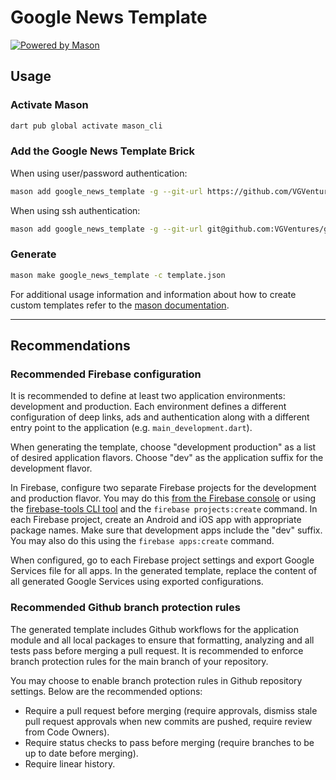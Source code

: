 # Google News Template

[![Powered by Mason](https://img.shields.io/endpoint?url=https%3A%2F%2Ftinyurl.com%2Fmason-badge)](https://github.com/felangel/mason)

## Usage

### Activate Mason

```sh
dart pub global activate mason_cli
```

### Add the Google News Template Brick

When using user/password authentication:

```sh
mason add google_news_template -g --git-url https://github.com/VGVentures/google_news_template --git-path google_news_template
```

When using ssh authentication:

```sh
mason add google_news_template -g --git-url git@github.com:VGVentures/google_news_template.git --git-path google_news_template
```

### Generate

```sh
mason make google_news_template -c template.json
```

For additional usage information and information about how to create custom templates refer to the [mason documentation](https://github.com/felangel/mason).

---

## Recommendations

### Recommended Firebase configuration

It is recommended to define at least two application environments: development and production. Each environment defines a different configuration of deep links, ads and authentication along with a different entry point to the application (e.g. `main_development.dart`).

When generating the template, choose "development production" as a list of desired application flavors. Choose "dev" as the application suffix for the development flavor.

In Firebase, configure two separate Firebase projects for the development and production flavor. You may do this [from the Firebase console](https://console.firebase.google.com/u/0/) or using the [firebase-tools CLI tool](https://github.com/firebase/firebase-tools) and the `firebase projects:create` command. In each Firebase project, create an Android and iOS app with appropriate package names. Make sure that development apps include the "dev" suffix. You may also do this using the `firebase apps:create` command.

When configured, go to each Firebase project settings and export Google Services file for all apps. In the generated template, replace the content of all generated Google Services using exported configurations.

### Recommended Github branch protection rules

The generated template includes Github workflows for the application module and all local packages to ensure that formatting, analyzing and all tests pass before merging a pull request. It is recommended to enforce branch protection rules for the main branch of your repository. 

You may choose to enable branch protection rules in Github repository settings. Below are the recommended options:
- Require a pull request before merging (require approvals, dismiss stale pull request approvals when new commits are pushed, require review from Code Owners).
- Require status checks to pass before merging (require branches to be up to date before merging).
- Require linear history.

[1]: https://github.com/felangel/mason